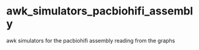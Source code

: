 # awk_simulators_pacbiohifi_assembly
awk simulators for the pacbiohifi assembly reading from the graphs
